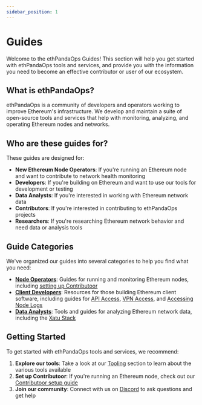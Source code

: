 ```yaml
---
sidebar_position: 1
---
```


# Guides

Welcome to the ethPandaOps Guides! This section will help you get started with ethPandaOps tools and services, and provide you with the information you need to become an effective contributor or user of our ecosystem.

## What is ethPandaOps?

ethPandaOps is a community of developers and operators working to improve Ethereum's infrastructure. We develop and maintain a suite of open-source tools and services that help with monitoring, analyzing, and operating Ethereum nodes and networks.

## Who are these guides for?

These guides are designed for:

- **New Ethereum Node Operators**: If you're running an Ethereum node and want to contribute to network health monitoring
- **Developers**: If you're building on Ethereum and want to use our tools for development or testing
- **Data Analysts**: If you're interested in working with Ethereum network data
- **Contributors**: If you're interested in contributing to ethPandaOps projects
- **Researchers**: If you're researching Ethereum network behavior and need data or analysis tools

## Guide Categories

We've organized our guides into several categories to help you find what you need:

- **[Node Operators](/docs/guides/node-operators)**: Guides for running and monitoring Ethereum nodes, including [setting up Contributoor](/docs/guides/node-operators/contributoor)
- **[Client Developers](/docs/guides/client-developers)**: Resources for those building Ethereum client software, including guides for [API Access](/docs/guides/client-developers/api-access), [VPN Access](/docs/guides/client-developers/vpn-access), and [Accessing Node Logs](/docs/guides/client-developers/node-logs)
- **[Data Analysts](/docs/guides/data-analysts)**: Tools and guides for analyzing Ethereum network data, including the [Xatu Stack](/docs/guides/data-analysts/xatu-stack)

## Getting Started

To get started with ethPandaOps tools and services, we recommend:

1. **Explore our tools**: Take a look at our [Tooling](/docs/tooling/overview) section to learn about the various tools available
2. **Set up Contributoor**: If you're running an Ethereum node, check out our [Contributoor setup guide](/docs/guides/node-operators/contributoor)
3. **Join our community**: Connect with us on [Discord](https://discord.gg/ethereum) to ask questions and get help 